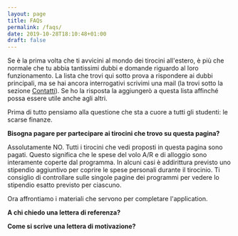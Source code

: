 ```yaml
---
layout: page
title: FAQs
permalink: /faqs/
date: 2019-10-28T18:10:48+01:00
draft: false
---
```


Se è la prima volta che ti avvicini al mondo dei tirocini all'estero, è più che normale che tu abbia tantissimi dubbi e domande riguardo al loro funzionamento. La lista che trovi qui sotto prova a rispondere ai dubbi principali, ma se hai ancora interrogativi scrivimi una mail (la trovi sotto la sezione [Contatti](/pages/contact/)). Se ho la risposta la aggiungerò a questa lista affinché possa essere utile anche agli altri. 


Prima di tutto pensiamo alla questione che sta a cuore a tutti gli studenti: le scarse finanze.

**Bisogna pagare per partecipare ai tirocini che trovo su questa pagina?**

Assolutamente NO. Tutti i tirocini che vedi proposti in questa pagina sono pagati. Questo significa che le spese del volo A/R e di alloggio sono interamente coperte dal programma. In alcuni casi è addirittura previsto uno stipendio aggiuntivo per coprire le spese personali durante il tirocinio. Ti consiglio di controllare sulle singole pagine dei programmi per vedere lo stipendio esatto previsto per ciascuno. 


Ora affrontiamo i materiali che servono per completare l'application. 

**A chi chiedo una lettera di referenza?** 

**Come si scrive una lettera di motivazione?** 